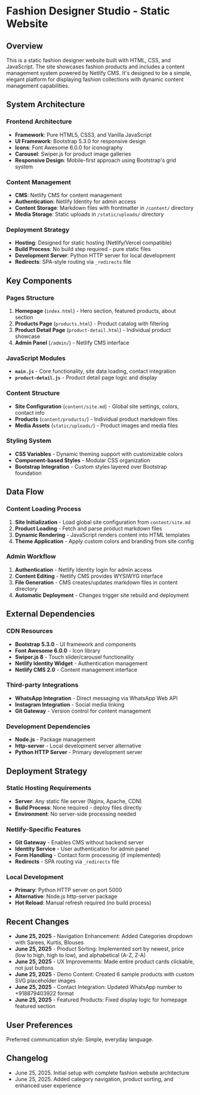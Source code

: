# Fashion Designer Studio - Static Website

## Overview

This is a static fashion designer website built with HTML, CSS, and JavaScript. The site showcases fashion products and includes a content management system powered by Netlify CMS. It's designed to be a simple, elegant platform for displaying fashion collections with dynamic content management capabilities.

## System Architecture

### Frontend Architecture
- **Framework**: Pure HTML5, CSS3, and Vanilla JavaScript
- **UI Framework**: Bootstrap 5.3.0 for responsive design
- **Icons**: Font Awesome 6.0.0 for iconography
- **Carousel**: Swiper.js for product image galleries
- **Responsive Design**: Mobile-first approach using Bootstrap's grid system

### Content Management
- **CMS**: Netlify CMS for content management
- **Authentication**: Netlify Identity for admin access
- **Content Storage**: Markdown files with frontmatter in `/content/` directory
- **Media Storage**: Static uploads in `/static/uploads/` directory

### Deployment Strategy
- **Hosting**: Designed for static hosting (Netlify/Vercel compatible)
- **Build Process**: No build step required - pure static files
- **Development Server**: Python HTTP server for local development
- **Redirects**: SPA-style routing via `_redirects` file

## Key Components

### Pages Structure
1. **Homepage** (`index.html`) - Hero section, featured products, about section
2. **Products Page** (`products.html`) - Product catalog with filtering
3. **Product Detail Page** (`product-detail.html`) - Individual product showcase
4. **Admin Panel** (`/admin/`) - Netlify CMS interface

### JavaScript Modules
- **`main.js`** - Core functionality, site data loading, contact integration
- **`product-detail.js`** - Product detail page logic and display

### Content Structure
- **Site Configuration** (`content/site.md`) - Global site settings, colors, contact info
- **Products** (`content/products/`) - Individual product markdown files
- **Media Assets** (`static/uploads/`) - Product images and media files

### Styling System
- **CSS Variables** - Dynamic theming support with customizable colors
- **Component-based Styles** - Modular CSS organization
- **Bootstrap Integration** - Custom styles layered over Bootstrap foundation

## Data Flow

### Content Loading Process
1. **Site Initialization** - Load global site configuration from `content/site.md`
2. **Product Loading** - Fetch and parse product markdown files
3. **Dynamic Rendering** - JavaScript renders content into HTML templates
4. **Theme Application** - Apply custom colors and branding from site config

### Admin Workflow
1. **Authentication** - Netlify Identity login for admin access
2. **Content Editing** - Netlify CMS provides WYSIWYG interface
3. **File Generation** - CMS creates/updates markdown files in content directory
4. **Automatic Deployment** - Changes trigger site rebuild and deployment

## External Dependencies

### CDN Resources
- **Bootstrap 5.3.0** - UI framework and components
- **Font Awesome 6.0.0** - Icon library
- **Swiper.js 8** - Touch slider/carousel functionality
- **Netlify Identity Widget** - Authentication management
- **Netlify CMS 2.0** - Content management interface

### Third-party Integrations
- **WhatsApp Integration** - Direct messaging via WhatsApp Web API
- **Instagram Integration** - Social media linking
- **Git Gateway** - Version control for content management

### Development Dependencies
- **Node.js** - Package management
- **http-server** - Local development server alternative
- **Python HTTP Server** - Primary development server

## Deployment Strategy

### Static Hosting Requirements
- **Server**: Any static file server (Nginx, Apache, CDN)
- **Build Process**: None required - deploy files directly
- **Environment**: No server-side processing needed

### Netlify-Specific Features
- **Git Gateway** - Enables CMS without backend server
- **Identity Service** - User authentication for admin panel
- **Form Handling** - Contact form processing (if implemented)
- **Redirects** - SPA routing via `_redirects` file

### Local Development
- **Primary**: Python HTTP server on port 5000
- **Alternative**: Node.js http-server package
- **Hot Reload**: Manual refresh required (no build process)

## Recent Changes

- **June 25, 2025** - Navigation Enhancement: Added Categories dropdown with Sarees, Kurtis, Blouses
- **June 25, 2025** - Product Sorting: Implemented sort by newest, price (low to high, high to low), and alphabetical (A-Z, Z-A)
- **June 25, 2025** - UX Improvements: Made entire product cards clickable, not just buttons
- **June 25, 2025** - Demo Content: Created 6 sample products with custom SVG placeholder images
- **June 25, 2025** - Contact Integration: Updated WhatsApp number to +918879403922 format
- **June 25, 2025** - Featured Products: Fixed display logic for homepage featured section

## User Preferences

Preferred communication style: Simple, everyday language.

## Changelog

- June 25, 2025. Initial setup with complete fashion website architecture
- June 25, 2025. Added category navigation, product sorting, and enhanced user experience